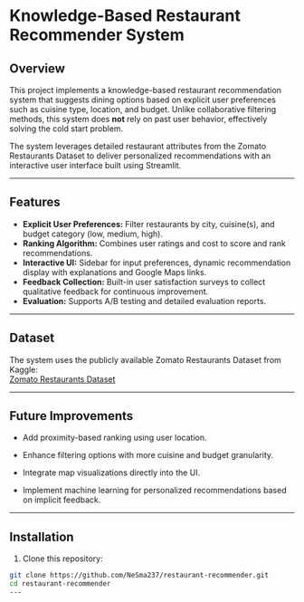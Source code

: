 # Knowledge-Based Restaurant Recommender System

## Overview  
This project implements a knowledge-based restaurant recommendation system that suggests dining options based on explicit user preferences such as cuisine type, location, and budget. Unlike collaborative filtering methods, this system does **not** rely on past user behavior, effectively solving the cold start problem.

The system leverages detailed restaurant attributes from the Zomato Restaurants Dataset to deliver personalized recommendations with an interactive user interface built using Streamlit.

---

## Features  
- **Explicit User Preferences:** Filter restaurants by city, cuisine(s), and budget category (low, medium, high).  
- **Ranking Algorithm:** Combines user ratings and cost to score and rank recommendations.  
- **Interactive UI:** Sidebar for input preferences, dynamic recommendation display with explanations and Google Maps links.  
- **Feedback Collection:** Built-in user satisfaction surveys to collect qualitative feedback for continuous improvement.  
- **Evaluation:** Supports A/B testing and detailed evaluation reports.

---

## Dataset  
The system uses the publicly available Zomato Restaurants Dataset from Kaggle:  
[Zomato Restaurants Dataset](https://www.kaggle.com/datasets/shrutimehta/zomato-restaurants-data)

---

## Future Improvements
- Add proximity-based ranking using user location.

- Enhance filtering options with more cuisine and budget granularity.

- Integrate map visualizations directly into the UI.

- Implement machine learning for personalized recommendations based on implicit feedback.

---
## Installation  

1. Clone this repository:  
```bash
git clone https://github.com/NeSma237/restaurant-recommender.git
cd restaurant-recommender
---
